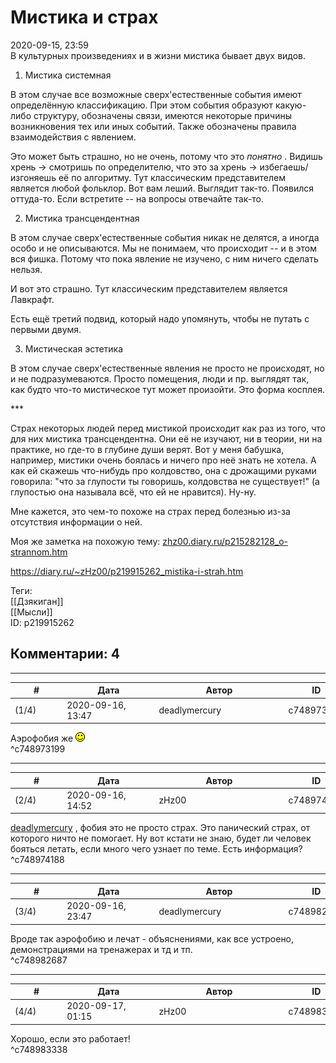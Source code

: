 Мистика и страх
===============

  
2020-09-15, 23:59  
 В культурных произведениях и в жизни мистика бывает двух видов.   
   
 1. Мистика системная   
   
 В этом случае все возможные сверх'естественные события имеют определённую классификацию. При этом события образуют какую-либо структуру, обозначены связи, имеются некоторые причины возникновения тех или иных событий. Также обозначены правила взаимодействия с явлением.   
   
 Это может быть страшно, но не очень, потому что это  *понятно*  . Видишь хрень -> смотришь по определителю, что это за хрень -> избегаешь/изгоняешь её по алгоритму. Тут классическим представителем является любой фольклор. Вот вам леший. Выглядит так-то. Появился оттуда-то. Если встретите -- на вопросы отвечайте так-то.   
   
 2. Мистика трансцендентная   
   
 В этом случае сверх'естественные события никак не делятся, а иногда особо и не описываются. Мы не понимаем, что происходит -- и в этом вся фишка. Потому что пока явление не изучено, с ним ничего сделать нельзя.   
   
 И вот это страшно. Тут классическим представителем является Лавкрафт.   
   
 Есть ещё третий подвид, который надо упомянуть, чтобы не путать с первыми двумя.   
   
 3. Мистическая эстетика   
   
 В этом случае сверх'естественные явления не просто не происходят, но и не подразумеваются. Просто помещения, люди и пр. выглядят так, как будто что-то мистическое тут может произойти. Это форма косплея.   
   
 \*\*\*   
   
 Страх некоторых людей перед мистикой происходит как раз из того, что для них мистика трансцендентна. Они её не изучают, ни в теории, ни на практике, но где-то в глубине души верят. Вот у меня бабушка, например, мистики очень боялась и ничего про неё знать не хотела. А как ей скажешь что-нибудь про колдовство, она с дрожащими руками говорила: "что за глупости ты говоришь, колдовства не существует!" (а глупостью она называла всё, что ей не нравится). Ну-ну.   
   
 Мне кажется, это чем-то похоже на страх перед болезнью из-за отсутствия информации о ней.   
   
 Моя же заметка на похожую тему:  [zhz00.diary.ru/p215282128\_o-strannom.htm](О%20странном)    
  
<https://diary.ru/~zHz00/p219915262_mistika-i-strah.htm>  
  
Теги:  
[[Дзякиган]]  
[[Мысли]]  
ID: p219915262  


Комментарии: 4
--------------

  


---



|         #         |              Дата              |                     Автор                     |           ID           |
| --- | --- | --- | --- |
| (1/4) | 2020-09-16, 13:47 | deadlymercury | c748973199 |

  
 Аэрофобия же ![:)](pics/3.gif)   
 ^c748973199

---



|         #         |              Дата              |                     Автор                     |           ID           |
| --- | --- | --- | --- |
| (2/4) | 2020-09-16, 14:52 | zHz00 | c748974188 |

  
  [deadlymercury](http://crazysupp.diary.ru "Записки безумного саппорта")  , фобия это не просто страх. Это панический страх, от которого ничто не помогает. Ну вот кстати не знаю, будет ли человек бояться летать, если много чего узнает по теме. Есть информация?   
 ^c748974188

---



|         #         |              Дата              |                     Автор                     |           ID           |
| --- | --- | --- | --- |
| (3/4) | 2020-09-16, 23:47 | deadlymercury | c748982687 |

  
 Вроде так аэрофобию и лечат - объяснениями, как все устроено, демонстрациями на тренажерах и тд и тп.   
 ^c748982687

---



|         #         |              Дата              |                     Автор                     |           ID           |
| --- | --- | --- | --- |
| (4/4) | 2020-09-17, 01:15 | zHz00 | c748983338 |

  
 Хорошо, если это работает!   
 ^c748983338